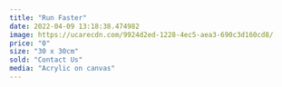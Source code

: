 ```yaml
---
title: "Run Faster"
date: 2022-04-09 13:18:38.474982
image: https://ucarecdn.com/9924d2ed-1228-4ec5-aea3-690c3d160cd8/
price: "0"
size: "30 x 30cm"
sold: "Contact Us"
media: "Acrylic on canvas"
---
```


